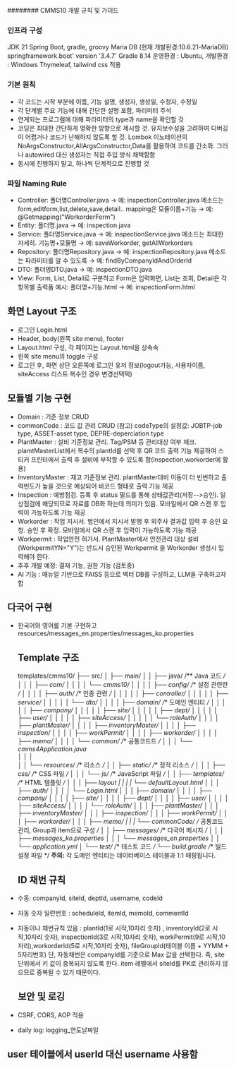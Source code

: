 ######## CMMS10 개발 규칙 및 가이드

### 인프라 구성

JDK 21
Spring Boot, gradle, groovy
Maria DB (현재 개발환경:10.6.21-MariaDB)
springframework.boot' version '3.4.7'
Gradle 8.14
운영환경 : Ubuntu, 개발환경 : Windows
Thymeleaf, tailwind css 적용

### 기본 원칙

* 각 코드는 시작 부분에 이름, 기능 설명, 생성자, 생성일, 수정자, 수정일
* 각 단계별 주요 기능에 대해 간단한 설명 포함, 파리미터 주석 
* 연계되는 프로그램에 대해 파라미터의 type과 name을 확인할 것
* 코딩은 최대한 간단하게 명확한 방향으로 제시할 것. 유지보수성을 고려하여 디버깅이 어렵거나 코드가 난해하지 않도록 할 것. Lombok 이노테이션의 NoArgsConstructor,AllArgsConstructor,Data를 활용하여 코드를 간소화. 그러나 autowired 대신 생성자는 직접 주입 방식 채택함함
* 동시에 진행하지 말고, 하나씩 단계적으로 진행할 것 

### 파일 Naming Rule

* Controller: 폴더명Controller.java → 예: inspectionController.java
              메소드는 form,editform,list,delete,save,detail..
              mapping은 모듈이름+기능 → 예: @Getmapping("WorkorderForm")
* Entity: 폴더명.java → 예: inspection.java
* Service: 폴더명Service.java → 예: inspectionService.java
           메소드는 최대한 자세히. 기능명+모듈명 → 예: saveWorkorder, getAllWorkorders
* Repository: 폴더명Repository.java → 예: inspectionRepository.java
              메소드는 파라미터를 알 수 있도록 → 예: findByCompanyIdAndOrderId
* DTO: 폴더명DTO.java → 예: inspectionDTO.java
* View: Form, List, Detail로 구분하고 Form은 입력화면, List는 조회, Detail은 각 항목별 출력폼
  예시: 폴더명+기능.html → 예: inspectionForm.html

## 화면 Layout 구조

* 로그인 Login.html
* Header, body(왼쪽 site menu), footer
* Layout.html 구성, 각 페이지는 Layout.html을 상속속
* 왼쪽 site menu의 toggle 구성
* 로그인 후, 화면 상단 오른쪽에 로그인 유저 정보(logout가능, 사용자이름, siteAccess 리스트 복수인 경우 변경선택택)

## 모듈별 기능 구현

* Domain : 기준 정보 CRUD 
* commonCode : 코드 값 관리 CRUD
  (참고) codeType의 설정값: JOBTP-job type, ASSET-asset type, DEPRE-deperciation type 
* PlantMaster : 설비 기준정보 관리. Tag/PSM 등 관리대상 여부 체크. plamtMasterList에서 복수의 plantId를 선택 후 QR 코드 출력 기능 제공하여 스티커 프린터에서 출력 후 설비에 부착할 수 있도록 함(Inspection,workorder에 활용)
* InventoryMaster : 재고 기준정보 관리. plantMaster대비 이동이 더 빈번하고 출력빈도가 높을 것으로 예상되어 바코드 형태로 출력 기능 제공 
* Inspection : 예방점검. 등록 후 status 필드를 통해 상태값관리(저장-->승인). 일상점검에 해당되므로 자료를 DB화 하는데 의미가 있음. 모바일에서 QR 스캔 후 입력이 가능하도록 기능 제공 
* Workorder : 작업 지시서. 법인에서 지시서 발행 후 외주사 결과값 입력 후 승인 요청. 승인 후 확정. 모바일에서 QR 스캔 후 입력이 가능하도록 기능 제공 
* Workpermit : 작업안전 허가서. PlantMaster에서 안전관리 대상 설비(WorkpermitYN="Y")는 반드시 승인된 Workpermit 을 Workorder 생성시 입력해야 한다. 
* 추후 개발 예정: 결재 기능, 권한 기능
  (검토중) 
* AI 기능 : 매뉴얼 기반으로 FAISS 등으로 벡터 DB를 구성하고, LLM을 구축하고자 함 

## 다국어 구현

* 한국어와 영어를 기본 구현하고 resources/messages\_en.properties/messages\_ko.properties

  ## Template 구조

  templates/cmms10/
  ├── src/
  │   ├── main/
  │   │   ├── java/           /\*\* Java 코드 */
  │   │   │   ├── com/
  │   │   │   │   └── cmms10/
  │   │   │   │       ├── config/         /*\* 설정 관련련 */
  │   │   │   │       ├── auth/           /*\* 인증 관련 */
  │   │   │   │       │   ├── controller/
  │   │   │   │       │   ├── service/
  │   │   │   │       │   └── dto/
  │   │   │   │       ├── domain/         /*\* 도메인 엔티티 */
  │   │   │   │       │   ├── company/
  │   │   │   │       │   ├── site/
  │   │   │   │       │   ├── dept/
  │   │   │   │       │   ├── user/
  │   │   │   │       │   ├── siteAccess/
  │   │   │   │       │   └── roleAuth/
  │   │   │   │       ├── plantMaster/
  │   │   │   │       ├── inventoryMaster/
  │   │   │   │       ├── inspection/
  │   │   │   │       ├── workPermit/
  │   │   │   │       ├── workorder/
  │   │   │   │       ├── memo/
  │   │   │   │       └── common/     /*\* 공통코드드 */
  │   │   │   └──   cmms4Application.java  
  │   │   │  
  │   │   └── resources/           /*\* 리소스 */
  │   │       ├── static/          /*\* 정적 리소스 */
  │   │       │   ├── css/         /*\* CSS 파일 */
  │   │       │   └── js/          /*\* JavaScript 파일 */
  │   │       ├── templates/       /*\* HTML 템플릿 */
  │   │       │   ├── layout
  |   |       |   |   └── defaultLayout.html
  │   │       │   ├── auth/
  │   │       │   │   └── Login.html
  │   │       │   ├── domain/
  │   │       │   │   ├── company/
  │   │       │   │   ├── site/
  │   │       │   │   ├── dept/
  │   │       │   │   ├── user/
  │   │       │   │   ├── siteAccess/
  │   │       │   │   └── roleAuth/
  │   │       │   ├── plantMaster/
  │   │       │   ├── inventoryMaster/
  │   │       │   ├── inspection/
  │   │       │   ├── workPermit/
  │   │       │   ├── workorder/
  │   │       │   ├── memo/
  |   |       |   └── commonCode/ /* 공통코드 관리, Group과 item으로 구성 */
  │   │       ├── messages/       /*\* 다국어 메시지 */
  │   │       │   ├── messages_ko.properties
  │   │       │   └── messages_en.properties
  │   │       └── application.yml
  │   └── test/            /*\* 테스트 코드 */
  └── build.gradle         /*\* 빌드 설정 파일 \*/
  **주의:** 각 도메인 엔티티는 데이터베이스 테이블과 1:1 매핑됩니다.

  ## ID 채번 규칙

* 수동: companyId, siteId, deptId, username, codeId
* 자동 숫자 일련번호 : scheduleId, itemId, memoId, commentId
* 자동이나 채번규칙 있음 : plantId(1로 시작,10자리 숫자)  , inventoryId(2로 시작,10자리 숫자), inspectionId(3로 시작,10자리 숫자), workPermit(9로 시작,10자리),workorderId(5로 시작,10자리 숫자), fileGroupId(테이블 이름 + YYMM + 5자리번호)
  단, 자동채번은 companyId를 기준으로 Max 값을 선택한다. 즉, site 단위에서 키 값이 중복되지 않도록 한다. item 레벨에서 siteId를 PK로 관리하지 않으므로 중복될 수 있기 때문이다. 

  ## 보안 및 로깅

* CSRF, CORS, AOP 적용
* daily log: logging\_연도날짜일

## user 테이블에서 userId 대신 username 사용함

